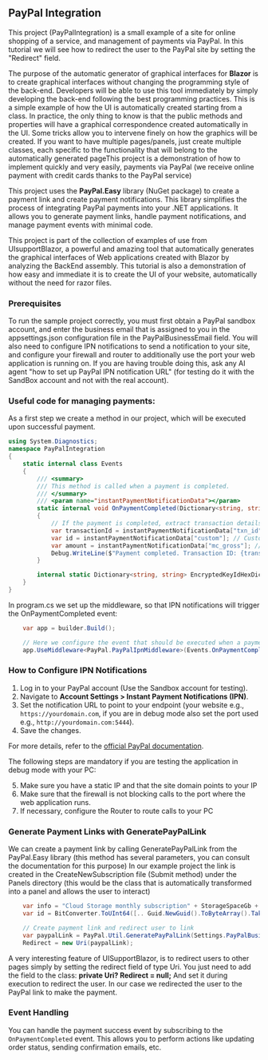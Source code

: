 ﻿## PayPal Integration

 This project (PayPalIntegration) is a small example of a site for online shopping of a service, and management of payments via PayPal. In this tutorial we will see how to redirect the user to the PayPal site by setting the "Redirect" field.

The purpose of the automatic generator of graphical interfaces for **Blazor** is to create graphical interfaces without changing the programming style of the back-end. Developers will be able to use this tool immediately by simply developing the back-end following the best programming practices.
This is a simple example of how the UI is automatically created starting from a class. In practice, the only thing to know is that the public methods and properties will have a graphical correspondence created automatically in the UI. Some tricks allow you to intervene finely on how the graphics will be created.
If you want to have multiple pages/panels, just create multiple classes, each specific to the functionality that will belong to the automatically generated pageThis project is a demonstration of how to implement quickly and very easily, payments via PayPal (we receive online payment with credit cards thanks to the PayPal service)

This project uses the **PayPal.Easy** library (NuGet package) to create a payment link and create payment notifications.
This library simplifies the process of integrating PayPal payments into your .NET applications. It allows you to generate payment links, handle payment notifications, and manage payment events with minimal code.

This project is part of the collection of examples of use from UIsupportBlazor, a powerful and amazing tool that automatically generates the graphical interfaces of Web applications created with Blazor by analyzing the BackEnd assembly. This tutorial is also a demonstration of how easy and immediate it is to create the UI of your website, automatically without the need for razor files.

### Prerequisites

To run the sample project correctly, you must first obtain a PayPal sandbox account, and enter the business email that is assigned to you in the appsettings.json configuration file in the PayPalBusinessEmail field.
You will also need to configure IPN notifications to send a notification to your site, and configure your firewall and router to additionally use the port your web application is running on.
If you are having trouble doing this, ask any AI agent "how to set up PayPal IPN notification URL" (for testing do it with the SandBox account and not with the real account).

### Useful code for managing payments:

As a first step we create a method in our project, which will be executed upon successful payment.

```csharp
using System.Diagnostics;
namespace PayPalIntegration
{
    static internal class Events
    {
        /// <summary>
        /// This method is called when a payment is completed.
        /// </summary>
        /// <param name="instantPaymentNotificationData"></param>
        static internal void OnPaymentCompleted(Dictionary<string, string> instantPaymentNotificationData)
        {
            // If the payment is completed, extract transaction details
            var transactionId = instantPaymentNotificationData["txn_id"]; // Transaction ID from PayPal
            var id = instantPaymentNotificationData["custom"]; // Custom field set in the payment link
            var amount = instantPaymentNotificationData["mc_gross"]; // Gross amount of the transaction
            Debug.WriteLine($"Payment completed. Transaction ID: {transactionId}, Custom ID: {id}, Amount: {amount}");
        }

        internal static Dictionary<string, string> EncryptedKeyIdHexDictionary = [];
    }
}
```
In program.cs we set up the middleware, so that IPN notifications will trigger the OnPaymentCompleted event:

```csharp
	var app = builder.Build();

	// Here we configure the event that should be executed when a payment with has been completed (Events.OnPaymentCompleted)
	app.UseMiddleware<PayPal.PayPalIpnMiddleware>(Events.OnPaymentCompleted);

```
### How to Configure IPN Notifications
1. Log in to your PayPal account (Use the Sandbox account for testing).
2. Navigate to **Account Settings > Instant Payment Notifications (IPN)**.
3. Set the notification URL to point to your endpoint (your website e.g., `https://yourdomain.com`, if you are in debug mode also set the port used e.g., `http://yourdomain.com:5444`).
4. Save the changes.

For more details, refer to the [official PayPal documentation](https://developer.paypal.com/docs/api-basics/notifications/ipn/).

The following steps are mandatory if you are testing the application in debug mode with your PC:

5. Make sure you have a static IP and that the site domain points to your IP
6. Make sure that the firewall is not blocking calls to the port where the web application runs.
7. If necessary, configure the Router to route calls to your PC


### Generate Payment Links with GeneratePayPalLink

We can create a payment link by calling GeneratePayPalLink from the PayPal.Easy library (this method has several parameters, you can consult the documentation for this purpose)
In our example project the link is created in the CreateNewSubscription file (Submit method) under the Panels directory (this would be the class that is automatically transformed into a panel and allows the user to interact)

```csharp
    var info = "Cloud Storage monthly subscription" + StorageSpaceGb + " GB";
    var id = BitConverter.ToUInt64([.. Guid.NewGuid().ToByteArray().Take(8)]).ToString("X"); // generate a random hex id

    // Create payment link and redirect user to link
    var paypalLink = PayPal.Util.GeneratePayPalLink(Settings.PayPalBusinessEmail, info, CostInEuro, "EUR", id, true);                       
    Redirect = new Uri(paypalLink);
```

A very interesting feature of UISupportBlazor, is to redirect users to other pages simply by setting the redirect field of type Uri.
You just need to add the field to the class:  **private Uri? Redirect = null;**
And set it during execution to redirect the user.
In our case we redirected the user to the PayPal link to make the payment.

### Event Handling

You can handle the payment success event by subscribing to the `OnPaymentCompleted` event. This allows you to perform actions like updating order status, sending confirmation emails, etc.
